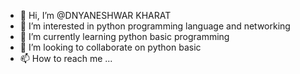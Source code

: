 - 👋 Hi, I’m @DNYANESHWAR KHARAT
- 👀 I’m interested in python programming language and networking
- 🌱 I’m currently learning python basic programming
- 💞️ I’m looking to collaborate on python basic
- 📫 How to reach me ...

<!---
DNYANESHWARKHARAT/DNYANESHWARKHARAT is a ✨ special ✨ repository because its `README.md` (this file) appears on your GitHub profile.
You can click the Preview link to take a look at your changes.
--->
